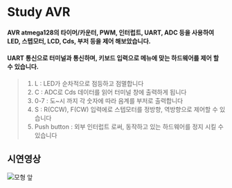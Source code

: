 # Study AVR
#### AVR atmega128의 타이머/카운터, PWM, 인터럽트, UART, ADC 등을 사용하여 LED, 스텝모터, LCD, Cds, 부저 등을 제어 해보았습니다.
#### UART 통신으로 터미널과 통신하며, 키보드 입력으로 메뉴에 맞는 하드웨어를 제어 할 수 있습니다.

> 1. L : LED가 순차적으로 점등하고 점멸합니다
> 2. C  : ADC로 Cds 데이터를 읽어 터미널 창에 출력하게 됩니다
> 3. 0-7 : 도~시 까지 각 숫자에 따라 음계를 부저로 출력합니다
> 4. S : R(CCW), F(CW) 입력에로 스텝모터를 정방향, 역방향으로 제어할 수 있습니다
> 5. Push button : 외부 인터럽트 로써, 동작하고 있는 하드웨어를 정지 시킬 수 있습니다


## 시연영상
![모형 앞](/readmeFile/SmartBuilding_QRCode.png)

